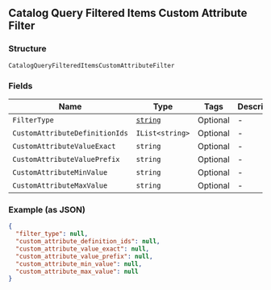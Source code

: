 ## Catalog Query Filtered Items Custom Attribute Filter

### Structure

`CatalogQueryFilteredItemsCustomAttributeFilter`

### Fields

| Name | Type | Tags | Description |
|  --- | --- | --- | --- |
| `FilterType` | [`string`](/doc/models/catalog-query-filtered-items-custom-attribute-filter-filter-type.md) | Optional | - |
| `CustomAttributeDefinitionIds` | `IList<string>` | Optional | - |
| `CustomAttributeValueExact` | `string` | Optional | - |
| `CustomAttributeValuePrefix` | `string` | Optional | - |
| `CustomAttributeMinValue` | `string` | Optional | - |
| `CustomAttributeMaxValue` | `string` | Optional | - |

### Example (as JSON)

```json
{
  "filter_type": null,
  "custom_attribute_definition_ids": null,
  "custom_attribute_value_exact": null,
  "custom_attribute_value_prefix": null,
  "custom_attribute_min_value": null,
  "custom_attribute_max_value": null
}
```

